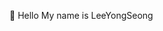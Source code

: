 :wave: Hello My name is LeeYongSeong

<!--
**YongSeongLee25/YongSeongLee25** is a ✨ _special_ ✨ repository because its `README.md` (this file) appears on your GitHub profile.

### :bulb: Current Interests
- Computer Vision - 2D/3D Pose skeletons
- ML/DL

[![Hits](https://hits.seeyoufarm.com/api/count/incr/badge.svg?url=https%3A%2F%2Fgithub.com%2FYongSeongLee25&count_bg=%2379C83D&title_bg=%23555555&icon=&icon_color=%23E7E7E7&title=hits&edge_flat=false)](https://hits.seeyoufarm.com)
